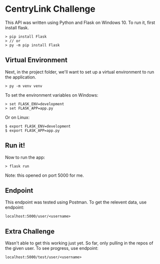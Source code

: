 # CentryLink Challenge
This API was written using Python and Flask on Windows 10. To run it, first install flask.
```
> pip install Flask
> // or
> py -m pip install Flask
```

## Virtual Environment
Next, in the project folder, we'll want to set up a virtual environment to run the application.
```
> py -m venv venv
```
To set the environment variables on Windows:
```
> set FLASK_ENV=development
> set FLASK_APP=app.py
```
Or on Linux:
```
$ export FLASK_ENV=development
$ export FLASK_APP=app.py
```

## Run it!
Now to run the app:
```
> flask run
```
Note: this opened on port 5000 for me.

## Endpoint
This endpoint was tested using Postman. To get the relevent data, use endpoint:
```
localhost:5000/user/<username>
```

## Extra Challenge
Wasn't able to get this working just yet. So far, only pulling in the repos of the given user. To see progress, use endpoint:
```
localhost:5000/test/user/<username>
```